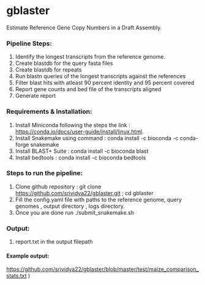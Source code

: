 # gblaster
Estimate Reference Gene Copy Numbers in a Draft Assembly.

### Pipeline Steps:  
1. Identify the longest transcripts from the reference genome.  
2. Create blastdb for the query fasta files  
3. Create blastdb for repeats  
4. Run blastn queries of the longest transcripts against the references  
5. Filter blast hits with atleast 90 percent identity and  95 percent covered  
6. Report gene counts and bed file of the transcripts aligned  
7. Generate report  

### Requirements & Installation:
1. Install Miniconda following the steps the link : https://conda.io/docs/user-guide/install/linux.html.
2. Install Snakemake using command : conda install -c bioconda -c conda-forge snakemake
3. Install BLAST+ Suite : conda install -c bioconda blast
4. Install bedtools : conda install -c bioconda bedtools

### Steps to run the pipeline:
1. Clone github repository : git clone https://github.com/srividya22/gblaster.git ; cd gblaster
2. Fill the config.yaml file with paths to the reference genome, query genomes , output directory , logs directory.
3. Once you are done run ./submit_snakemake.sh

### Output:
1. report.txt in the output filepath 
#### Example output:
https://github.com/srividya22/gblaster/blob/master/test/maize_comparison_stats.txt )
